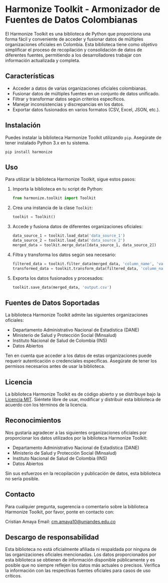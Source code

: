 # Harmonize Toolkit - Armonizador de Fuentes de Datos Colombianas


El Harmonize Toolkit  es una biblioteca de Python que proporciona una forma fácil y conveniente de acceder y fusionar datos de múltiples organizaciones oficiales en Colombia. Esta biblioteca tiene como objetivo simplificar el proceso de recopilación y consolidación de datos de diferentes fuentes, permitiendo a los desarrolladores trabajar con información actualizada y completa.

## Características

- Acceder a datos de varias organizaciones oficiales colombianas.
- Fusionar datos de múltiples fuentes en un conjunto de datos unificado.
- Filtrar y transformar datos según criterios específicos.
- Manejar inconsistencias y discrepancias en los datos.
- Exportar datos fusionados en varios formatos (CSV, Excel, JSON, etc.).

## Instalación

Puedes instalar la biblioteca Harmonize Toolkit utilizando `pip`. Asegúrate de tener instalado Python 3.x en tu sistema.

```shell
pip install harmonize
```

## Uso

Para utilizar la biblioteca Harmonize Toolkit, sigue estos pasos:

1. Importa la biblioteca en tu script de Python:

   ```python
   from harmonize.toolkit import Toolkit
   ```

2. Crea una instancia de la clase `Toolkit`:

   ```python
   toolkit = Toolkit()
   ```

3. Accede y fusiona datos de diferentes organizaciones oficiales:

   ```python
   data_source_1 = toolkit.load_data('data_source_1')
   data_source_2 = toolkit.load_data('data_source_2')
   merged_data = toolkit.merge_data([data_source_1, data_source_2])
   ```

4. Filtra y transforma los datos según sea necesario:

   ```python
   filtered_data = toolkit.filter_data(merged_data, 'column_name', 'value')
   transformed_data = toolkit.transform_data(filtered_data, 'column_name', transformation_function)
   ```

5. Exporta los datos fusionados y procesados:

   ```python
   toolkit.save_data(merged_data, 'output.csv')
   ```

## Fuentes de Datos Soportadas

La biblioteca Harmonize Toolkit admite las siguientes organizaciones oficiales:

- Departamento Administrativo Nacional de Estadística (DANE)
- Ministerio de Salud y Protección Social (Minsalud)
- Instituto Nacional de Salud de Colombia (INS)
- Datos Abiertos

Ten en cuenta que acceder a los datos de estas organizaciones puede requerir autenticación o credenciales específicas. Asegúrate de tener los permisos necesarios antes de usar la biblioteca.

## Licencia

La biblioteca Harmonize Toolkit es de código abierto y se distribuye bajo la [Licencia MIT](https://opensource.org/licenses/MIT). Siéntete libre de usar, modificar y distribuir esta biblioteca de acuerdo con los términos de la licencia.

## Reconocimientos

Nos gustaría agradecer a las siguientes organizaciones oficiales por proporcionar los datos utilizados por la biblioteca Harmonize Toolkit:

- Departamento Administrativo Nacional de Estadística (DANE)
- Ministerio de Salud y Protección Social (Minsalud)
- Instituto Nacional de Salud de Colombia (INS)
- Datos Abiertos

Sin sus esfuerzos en la recopilación y publicación de datos, esta biblioteca no sería posible.

## Contacto

Para cualquier pregunta, sugerencia o comentario sobre la biblioteca Harmonize Toolkit, por favor, ponte en contacto con:

Cristian Amaya
Email: cm.amaya10@uniandes.edu.co

## Descargo de responsabilidad

Esta biblioteca no está oficialmente afiliada ni respaldada por ninguna de las organizaciones oficiales mencionadas. Los datos proporcionados por esta biblioteca se obtienen de información disponible públicamente y es posible que no siempre reflejen los datos más actuales o precisos. Verifica la información con las respectivas fuentes oficiales para casos de uso críticos.